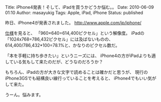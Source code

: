 Title: iPhone4発表！そして、iPadを買うかどうか悩む。。
Date: 2010-06-09 01:10
Author: masayukig
Tags: Apple, iPad, iPhone
Status: published

昨日、iPhone4が発表されました。
http://www.apple.com/jp/iphone/

[仕様](http://www.apple.com/jp/iphone/specs.html)を見ると、
「960×640=614,400ピクセル」という解像度。
iPadの「1024x768=786,432ピクセル」には及ばないものの、
614,400/786,432\*100=78.1%と、かなりのピクセル数だ。

「本を手軽に持ち歩きたい」というニーズには、
iPhone4の方がiPadよりも適している気もして来たのだが、どうなのだろうか？

もちろん、iPadの方が大きな文字で読めることは確かだと思うが、
現行のiPhone3GSでも結構良い線行っていることを考えると、
iPhone4でもいい気がして来た。

うーん。悩みます。
